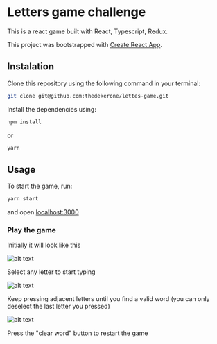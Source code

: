 # Letters game challenge

This is a react game built with React, Typescript, Redux.

This project was bootstrapped with [Create React App](https://github.com/facebook/create-react-app).

## Instalation

Clone this repository using the following command in your terminal:

```bash
git clone git@github.com:thedekerone/lettes-game.git
```
Install the dependencies using:
```bash
npm install
```
or
```bash
yarn
```

## Usage
To start the game, run:
```bash
yarn start
```
and open [localhost:3000](localhost:3000)

### Play the game

Initially it will look like this

![alt text](http://url/to/img.png)

Select any letter to start typing

![alt text](http://url/to/img.png)

Keep pressing adjacent letters until you find a valid word (you can only deselect the last letter you pressed)

![alt text](http://url/to/img.png)


Press the "clear word" button to restart the game